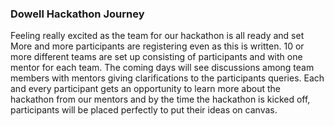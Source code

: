 ### Dowell Hackathon Journey

Feeling really excited as the team for our hackathon is all ready and set
More and more participants are registering even as this is written.
10 or more different teams are set up consisting of  participants and with one mentor for each team.
The coming days will see discussions among team members with mentors giving clarifications to the participants queries.
Each and every participant gets an opportunity to learn more about the hackathon from our mentors and by the time the hackathon is kicked off, participants will be placed perfectly to put their ideas on canvas.






